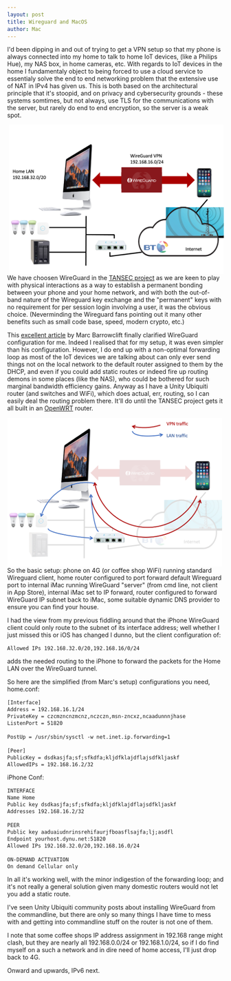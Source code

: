 ```yaml
---
layout: post
title: Wireguard and MacOS
author: Mac
---
```


I'd been dipping in and out of trying to get a VPN setup so that my phone is always connected into my home to talk to home IoT devices, 
(like a Philips Hue), my NAS box, in home cameras, etc.
With regards to IoT devices in the home I fundamentaly object to being forced 
to use a cloud service to essentialy solve the end to end networking problem that the extensive use of NAT in IPv4 has given us.
This is both based on the
architectural principle that it's stoopid, and on privacy and cybersecurity grounds - these systems somtimes, but not always, 
use TLS for the communications with the server, but rarely do end to end encryption, so the server is a weak spot.

<img align="right" src="/images/Slide1.png" alt="network" width="500"  />
<p>
We have choosen WireGuard in the
<a href="https://www.horizon.ac.uk/project/tangible-security-project/">TANSEC project</a> as we 
are keen to play with physical interactions as a way to establish a permanent bonding between your
phone and your home network, and with both the out-of-band nature of the Wireguard key exchange and the
"permanent" keys with no requirement for per session login involving a user, it was the obvious choice.
(Neverminding the Wireguard fans pointing out it many other benefits such as small code base, speed, modern crypto, etc.)
</p>

<p>
 This <a href="https://barrowclift.me/post/wireguard-server-on-macos">excellent article</a>
by Marc Barrowclift finally clarified WireGuard configuration  for me. Indeed I realised that for my setup,
it was even simpler than his configuration. However, I do end up with a non-optimal forwarding loop as most of 
the IoT devices we are talking about can only ever send things not on the local network to the default router assigned 
to them by the DHCP, and even if you could add static routes or indeed fire up routing demons in some places (like the NAS),
who could be bothered for such marginal bandwidth efficiency gains. Anyway as I have 
a Unity Ubiquiti router (and switches and WiFi), 
which does actual, err, routing, so I can easily deal the routing problem there. It'll do
 until the TANSEC project gets it all built in an <a href="https://openwrt.org">OpenWRT</a> router.
</p>

<img align="left" src="/images/Slide2.png" alt="network" width="500"  />
<p>So the basic setup: phone on 4G (or coffee shop WiFi) running standard Wireguard client,
home router configured to port forward default Wireguard port to internal iMac
running WireGuard "server" (from cmd line, not client in App Store), internal iMac set to IP forward,
router configured to forward WireGuard IP subnet back to iMac, some suitable dynamic DNS provider 
to ensure you can find your house.
</p>
<p>
I had the view from my previous fiddling around that the iPhone WireGuard client could only
route to the subnet of its interface address; well whether I just missed this or iOS has 
changed I dunno, but the client configuration of:
</p>

    Allowed IPs 192.168.32.0/20,192.168.16/0/24

adds the needed routing to the iPhone to forward the packets for the Home LAN over the WireGuard tunnel.

So here are the simplified (from Marc's setup) configurations you need, home.conf:

    [Interface]
    Address = 192.168.16.1/24
    PrivateKey = czcmzncnzmcnz,nczczn,msn-zncxz,ncaadunnnjhase
    ListenPort = 51820
    
    PostUp = /usr/sbin/sysctl -w net.inet.ip.forwarding=1  
    
    [Peer]        
    PublicKey = dsdkasjfa;sf;sfkdfa;kljdfklajdflajsdfkljaskf  
    AllowedIPs = 192.168.16.2/32  

iPhone Conf:

    INTERFACE
    Name Home
    Public key dsdkasjfa;sf;sfkdfa;kljdfklajdflajsdfkljaskf
    Addresses 192.168.16.2/32
    
    PEER
    Public key aaduaiudnrinsrehifaurjfboasflsajfa;lj;asdfl
    Endpoint yourhost.dynu.net:51820
    Allowed IPs 192.168.32.0/20,192.168.16.0/24
    
    ON-DEMAND ACTIVATION
    On demand Cellular only

In all it's working well, with the minor indigestion of the forwarding loop; and it's not 
really a general solution given many domestic routers would not let you add a static route.

I've seen Unity Ubiquiti community posts about installing WireGuard from the commandline, but 
there are only so many things I have time to mess with and getting into commandline stuff on
the router is not one of them.

I note that some coffee shops IP address assignment in 192.168 range might clash,
but they are nearly all 192.168.0.0/24 or 192.168.1.0/24, so if I do
find myself on a such a network and in dire need of home access, I'll just drop back to 4G.

Onward and upwards, IPv6 next.




